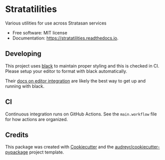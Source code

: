 
# Stratatilities

Various utilities for use across Stratasan services


* Free software: MIT license
* Documentation: https://stratatilities.readthedocs.io.


## Developing

This project uses [black](https://github.com/ambv/black) to maintain proper styling and this is checked in CI. Please setup your editor to format with black automatically.

Their [docs on editor integration](https://github.com/ambv/black#editor-integration) are likely the best way to get up and running with black.

## CI

Continuous integration runs on GitHub Actions. See the `main.workflow` file for how actions are organized.

## Credits


This package was created with [Cookiecutter][1] and the [audreyr/cookiecutter-pypackage][2] project template.

[1]: https://github.com/audreyr/cookiecutter
[2]: https://github.com/audreyr/cookiecutter-pypackage

